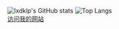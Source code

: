 ![lxdklp's GitHub stats](https://github-readme-stats-lxdklp.vercel.app/api?username=lxdklp&show_icons=true&hide=stars,issues&count_private=true)
![Top Langs](https://github-readme-stats-lxdklp.vercel.app/api/top-langs/?username=lxdklp&layout=compact&count_private=true)  
[访问我的网站](https://lxdklp.top/)
